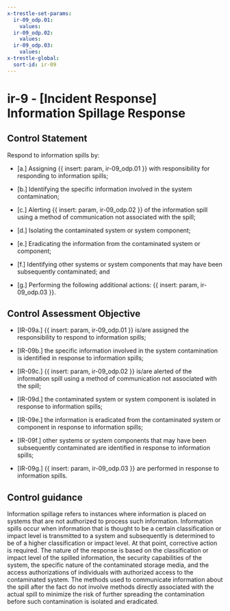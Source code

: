 ```yaml
---
x-trestle-set-params:
  ir-09_odp.01:
    values:
  ir-09_odp.02:
    values:
  ir-09_odp.03:
    values:
x-trestle-global:
  sort-id: ir-09
---
```


# ir-9 - \[Incident Response\] Information Spillage Response

## Control Statement

Respond to information spills by:

- \[a.\] Assigning {{ insert: param, ir-09_odp.01 }} with responsibility for responding to information spills;

- \[b.\] Identifying the specific information involved in the system contamination;

- \[c.\] Alerting {{ insert: param, ir-09_odp.02 }} of the information spill using a method of communication not associated with the spill;

- \[d.\] Isolating the contaminated system or system component;

- \[e.\] Eradicating the information from the contaminated system or component;

- \[f.\] Identifying other systems or system components that may have been subsequently contaminated; and

- \[g.\] Performing the following additional actions: {{ insert: param, ir-09_odp.03 }}.

## Control Assessment Objective

- \[IR-09a.\] {{ insert: param, ir-09_odp.01 }} is/are assigned the responsibility to respond to information spills;

- \[IR-09b.\] the specific information involved in the system contamination is identified in response to information spills;

- \[IR-09c.\] {{ insert: param, ir-09_odp.02 }} is/are alerted of the information spill using a method of communication not associated with the spill;

- \[IR-09d.\] the contaminated system or system component is isolated in response to information spills;

- \[IR-09e.\] the information is eradicated from the contaminated system or component in response to information spills;

- \[IR-09f.\] other systems or system components that may have been subsequently contaminated are identified in response to information spills;

- \[IR-09g.\] {{ insert: param, ir-09_odp.03 }} are performed in response to information spills.

## Control guidance

Information spillage refers to instances where information is placed on systems that are not authorized to process such information. Information spills occur when information that is thought to be a certain classification or impact level is transmitted to a system and subsequently is determined to be of a higher classification or impact level. At that point, corrective action is required. The nature of the response is based on the classification or impact level of the spilled information, the security capabilities of the system, the specific nature of the contaminated storage media, and the access authorizations of individuals with authorized access to the contaminated system. The methods used to communicate information about the spill after the fact do not involve methods directly associated with the actual spill to minimize the risk of further spreading the contamination before such contamination is isolated and eradicated.

